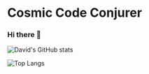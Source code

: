 # Cosmic Code Conjurer
### Hi there 👋
![David's GitHub stats](https://github-readme-stats.vercel.app/api?username=boxpositron&theme=dracula&show_icons=true&include_all_commits=true)

![Top Langs](https://ghst.boxpositron.dev/top-langs/?username=boxpositron&layout=compact&theme=dracula)
